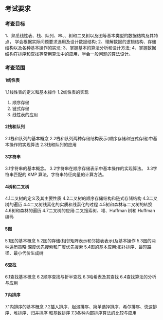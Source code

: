 ## 考试要求

### 考查目标
1、熟悉线性表、栈、队列、串、、树和二叉树以及图等基本类型的数据结构及其特点， 学会根据实际问题要求选用及设计数据结构;
2、理解数据的逻辑结构、存储结构以及各种基本操作的实现;
3、掌握基本的算法分析和设计方法;
4、掌握数据结构在排序和查找等常用算法中的应用，学会一般问题的算法设计。

### 考查范围
#### 1线性表 
1.1线性表的定义和基本操作 
1.2线性表的实现

1. 顺序存储
2. 链式存储
3. 线性表的应用

#### 2栈和队列
2.1栈和队列的基本概念
2.2栈和队列两种存储结构表示(顺序存储和链式存储)中基本操作的实现算法
2.3栈和队列的应用

#### 3字符串
3.1字符串的基本概念。
3.2字符串在顺序存储表示中基本操作的实现算法。
3.3字符串匹配的 KMP 算法，字符串特征向量的计算方法。
#### 4树和二叉树
4.1二叉树的定义及其主要性质
4.2二叉树的顺序存储结构和链式存储结构
4.3二叉树的遍历
4.4二叉树线索化的实质和线索化的过程
4.5树和森林与二叉树的转换
4.6树和森林的遍历
4.7二叉树的应用:二叉搜索树、堆、Huffman 树和 Huffman 编码
#### 5图
5.1图的基本概念
5.2图的存储(相邻矩阵表示和邻接表表示)及基本操作
5.3图的两种遍历策略:深度优先搜索和广度优先搜索 
5.4图的基本应用:拓扑排序、最短路径、最小代价生成树
#### 6查找

6.1查找基本概念
6.2顺序查找与折半查找
6.3哈希表及其查找
6.4查找算法的分析与应用

#### 7内排序
7.1内排序的基本概念
7.2插入排序、起泡排序、简单选择排序、希尔排序、快速排序、堆排序、归并排序 和基数排序
7.3各种内部排序算法的比较与应用

